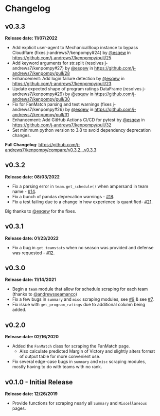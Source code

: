 # Changelog

## v0.3.3

**Release date: 11/07/2022**

 - Add explicit user-agent to MechanicalSoup instance to bypass Cloudflare (fixes j-andrews7/kenpompy#24) by [@esqew](https://github.com/esqew) in https://github.com/j-andrews7/kenpompy/pull/25
 - Add keyword arguments for str.split (resolves j-andrews7/kenpompy#27) by [@esqew](https://github.com/esqew) in https://github.com/j-andrews7/kenpompy/pull/28
 - Enhancement: Add login failure detection by [@esqew](https://github.com/esqew) in https://github.com/j-andrews7/kenpompy/pull/23
 - Update expected shape of program ratings DataFrame (resolves j-andrews7/kenpompy#29) by [@esqew](https://github.com/esqew) in https://github.com/j-andrews7/kenpompy/pull/30
 - Fix for FanMatch parsing and test warnings (fixes j-andrews7/kenpompy#26) by [@esqew](https://github.com/esqew) in https://github.com/j-andrews7/kenpompy/pull/31
 - Enhancement: Add GitHub Actions CI/CD for pytest by [@esqew](https://github.com/esqew) in https://github.com/j-andrews7/kenpompy/pull/32
 - Set minimum python version to 3.8 to avoid dependency deprecation changes.


**Full Changelog**: https://github.com/j-andrews7/kenpompy/compare/v0.3.2...v0.3.3

## v0.3.2

**Release date: 08/03/2022**

 - Fix a parsing error in `team.get_schedule()` when ampersand in team name - [#14](https://github.com/j-andrews7/kenpompy/issues/14).
 - Fix a bunch of pandas deprecation warnings - [#18](https://github.com/j-andrews7/kenpompy/issues/18).
 - Fix a test failing due to a change in how experience is quantified- [#21](https://github.com/j-andrews7/kenpompy/issues/21).

Big thanks to [@esqew](https://github.com/esqew) for the fixes.

## v0.3.1

**Release date: 01/23/2022**

 - Fix a bug in `get_teamstats` when no season was provided and defense was requested - [#12](https://github.com/j-andrews7/kenpompy/issues/12).

## v0.3.0

**Release date: 11/14/2021**

 - Begin a `team` module that allow for schedule scraping for each team (thanks to [@andrewsseamanco](https://github.com/andrewseamanco))
 - Fix a few bugs in `summary` and `misc` scraping modules, see [#9](https://github.com/j-andrews7/kenpompy/issues/9) & see [#7](https://github.com/j-andrews7/kenpompy/issues/7).
 - Fix issue with `get_program_ratings` due to additional column being added.

## v0.2.0

**Release date: 02/16/2020**

 - Added the `FanMatch` class for scraping the FanMatch page.
   - Also calculate predicted Margin of Victory and slightly alters format of output table for more convenient use.
 - Fix several edge-case bugs in `summary` and `misc` scraping modules, mostly having to do with teams with no rank.


## v0.1.0 - Initial Release

**Release date: 12/26/2019**

 - Provide functions for scraping nearly all `Summary` and `Miscellaneous` pages.